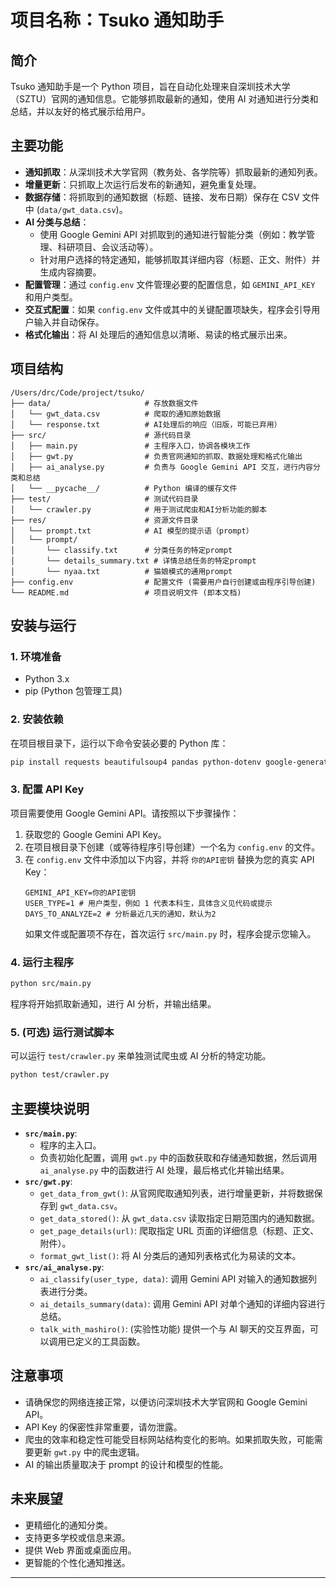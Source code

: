 
# 项目名称：Tsuko 通知助手

## 简介

Tsuko 通知助手是一个 Python 项目，旨在自动化处理来自深圳技术大学（SZTU）官网的通知信息。它能够抓取最新的通知，使用 AI 对通知进行分类和总结，并以友好的格式展示给用户。

## 主要功能

- **通知抓取**：从深圳技术大学官网（教务处、各学院等）抓取最新的通知列表。
- **增量更新**：只抓取上次运行后发布的新通知，避免重复处理。
- **数据存储**：将抓取到的通知数据（标题、链接、发布日期）保存在 CSV 文件中 (`data/gwt_data.csv`)。
- **AI 分类与总结**：
    - 使用 Google Gemini API 对抓取到的通知进行智能分类（例如：教学管理、科研项目、会议活动等）。
    - 针对用户选择的特定通知，能够抓取其详细内容（标题、正文、附件）并生成内容摘要。
- **配置管理**：通过 `config.env` 文件管理必要的配置信息，如 `GEMINI_API_KEY` 和用户类型。
- **交互式配置**：如果 `config.env` 文件或其中的关键配置项缺失，程序会引导用户输入并自动保存。
- **格式化输出**：将 AI 处理后的通知信息以清晰、易读的格式展示出来。

## 项目结构

```
/Users/drc/Code/project/tsuko/
├── data/                     # 存放数据文件
│   └── gwt_data.csv          # 爬取的通知原始数据
│   └── response.txt          # AI处理后的响应（旧版，可能已弃用）
├── src/                      # 源代码目录
│   ├── main.py               # 主程序入口，协调各模块工作
│   ├── gwt.py                # 负责官网通知的抓取、数据处理和格式化输出
│   ├── ai_analyse.py         # 负责与 Google Gemini API 交互，进行内容分类和总结
│   └── __pycache__/          # Python 编译的缓存文件
├── test/                     # 测试代码目录
│   └── crawler.py            # 用于测试爬虫和AI分析功能的脚本
├── res/                      # 资源文件目录
│   └── prompt.txt            # AI 模型的提示语（prompt）
│   └── prompt/
│       └── classify.txt      # 分类任务的特定prompt
│       └── details_summary.txt # 详情总结任务的特定prompt
│       └── nyaa.txt          # 猫娘模式的通用prompt
├── config.env                # 配置文件 (需要用户自行创建或由程序引导创建)
└── README.md                 # 项目说明文件 (即本文档)
```

## 安装与运行

### 1. 环境准备

- Python 3.x
- pip (Python 包管理工具)

### 2. 安装依赖

在项目根目录下，运行以下命令安装必要的 Python 库：

```bash
pip install requests beautifulsoup4 pandas python-dotenv google-generativeai
```

### 3. 配置 API Key

项目需要使用 Google Gemini API。请按照以下步骤操作：

1.  获取您的 Google Gemini API Key。
2.  在项目根目录下创建（或等待程序引导创建）一个名为 `config.env` 的文件。
3.  在 `config.env` 文件中添加以下内容，并将 `你的API密钥` 替换为您的真实 API Key：
    ```env
    GEMINI_API_KEY=你的API密钥
    USER_TYPE=1 # 用户类型，例如 1 代表本科生，具体含义见代码或提示
    DAYS_TO_ANALYZE=2 # 分析最近几天的通知，默认为2
    ```
    如果文件或配置项不存在，首次运行 `src/main.py` 时，程序会提示您输入。

### 4. 运行主程序

```bash
python src/main.py
```

程序将开始抓取新通知，进行 AI 分析，并输出结果。

### 5. (可选) 运行测试脚本

可以运行 `test/crawler.py` 来单独测试爬虫或 AI 分析的特定功能。

```bash
python test/crawler.py
```

## 主要模块说明

-   **`src/main.py`**: 
    -   程序的主入口。
    -   负责初始化配置，调用 `gwt.py` 中的函数获取和存储通知数据，然后调用 `ai_analyse.py` 中的函数进行 AI 处理，最后格式化并输出结果。
-   **`src/gwt.py`**: 
    -   `get_data_from_gwt()`: 从官网爬取通知列表，进行增量更新，并将数据保存到 `gwt_data.csv`。
    -   `get_data_stored()`: 从 `gwt_data.csv` 读取指定日期范围内的通知数据。
    -   `get_page_details(url)`: 爬取指定 URL 页面的详细信息（标题、正文、附件）。
    -   `format_gwt_list()`: 将 AI 分类后的通知列表格式化为易读的文本。
-   **`src/ai_analyse.py`**: 
    -   `ai_classify(user_type, data)`: 调用 Gemini API 对输入的通知数据列表进行分类。
    -   `ai_details_summary(data)`: 调用 Gemini API 对单个通知的详细内容进行总结。
    -   `talk_with_mashiro()`: (实验性功能) 提供一个与 AI 聊天的交互界面，可以调用已定义的工具函数。

## 注意事项

-   请确保您的网络连接正常，以便访问深圳技术大学官网和 Google Gemini API。
-   API Key 的保密性非常重要，请勿泄露。
-   爬虫的效率和稳定性可能受目标网站结构变化的影响。如果抓取失败，可能需要更新 `gwt.py` 中的爬虫逻辑。
-   AI 的输出质量取决于 prompt 的设计和模型的性能。

## 未来展望

-   更精细化的通知分类。
-   支持更多学校或信息来源。
-   提供 Web 界面或桌面应用。
-   更智能的个性化通知推送。

---

